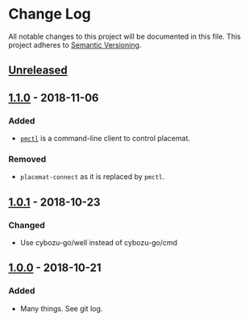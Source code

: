 # Change Log

All notable changes to this project will be documented in this file.
This project adheres to [Semantic Versioning](http://semver.org/).

## [Unreleased]

## [1.1.0] - 2018-11-06

### Added
- [`pmctl`](docs/pmctl.md) is a command-line client to control placemat.

### Removed
- `placemat-connect` as it is replaced by `pmctl`.


## [1.0.1] - 2018-10-23
### Changed
- Use cybozu-go/well instead of cybozu-go/cmd

## [1.0.0] - 2018-10-21
### Added
- Many things.  See git log.

[Unreleased]: https://github.com/cybozu-go/placemat/compare/v1.1.0...HEAD
[1.1.0]: https://github.com/cybozu-go/placemat/compare/v1.0.1...v1.1.0
[1.0.1]: https://github.com/cybozu-go/placemat/compare/v1.0.0...v1.0.1
[1.0.0]: https://github.com/cybozu-go/placemat/compare/v0.1...v1.0.0
